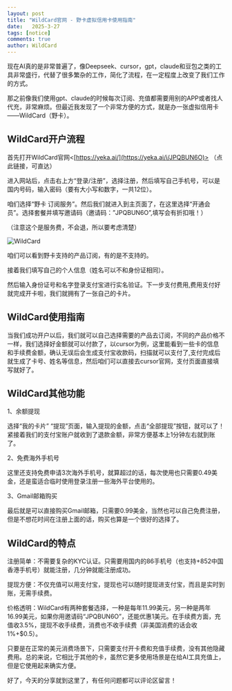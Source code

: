 ```yaml
---
layout: post
title: "WildCard官网 - 野卡虚拟信用卡使用指南"
date:   2025-3-27
tags: [notice]
comments: true
author: WildCard
---
```


现在AI真的是非常普遍了，像Deepseek、cursor，gpt，claude和豆包之类的工具非常盛行，代替了很多繁杂的工作，简化了流程，在一定程度上改变了我们工作的方式。

那之前像我们使用gpt、claude的时候每次订阅、充值都需要用别的APP或者找人代充，非常麻烦。但最近我发现了一个非常方便的方式，就是办一张虚拟信用卡——WildCard（野卡）。

## WildCard开户流程

首先打开WildCard官网<[https://yeka.ai/](https://yeka.ai/i/JPQBUN6O)> （点此链接，可直达）

进入网站后，点击右上方“登录/注册”，选择注册，然后填写自己手机号，可以是国内号码，输入密码（要有大小写和数字，一共12位）。

咱们选择“野卡 订阅服务”。然后我们就进入到主页面了，在这里选择“开通会员”。选择套餐并填写邀请码（邀请码：”JPQBUN6O”,填写会有折扣哦！）

（注意这个是服务费，不会退，所以要考虑清楚）

![WildCard](https://s0.wp.com/mshots/v1/https://yeka.ai/i/JPQBUN6O "WildCard")

咱们可以看到野卡支持的产品订阅，有的是不支持的。

接着我们填写自己的个人信息（姓名可以不和身份证相同）。

然后输入身份证号和名字登录支付宝进行实名验证。下一步支付费用,费用支付好就完成开卡啦，我们就拥有了一张自己的卡片。

## WildCard使用指南

当我们成功开户以后，我们就可以自己选择需要的产品去订阅，不同的产品价格不一样，我们选择好金额就可以付款了，以cursor为例，这里能看到一些卡的信息和手续费金额，确认无误后会生成支付宝收款码，扫描就可以支付了,支付完成后就生成了卡号、姓名等信息，然后咱们可以直接去cursor官网，支付页面直接填写就好了。

## WildCard其他功能

1、余额提现

选择“我的卡片”  “提现”页面，输入提现的金额，点击“全部提现”按钮，就可以了！紧接着我们的支付宝账户就收到了退款金额，非常方便基本上1分钟左右就到账了。

2、免费海外手机号

这里还支持免费申请3次海外手机号，就算超过的话，每次使用也只需要0.49美金，还是蛮适合临时使用登录注册一些海外平台使用的。

3、Gmail邮箱购买

最后就是可以直接购买Gmail邮箱，只需要0.99美金，当然也可以自己免费注册，但是不想花时间在注册上面的话，购买也算是一个很好的选择了。

## WildCard的特点

注册简单：不需要复杂的KYC认证。只需要用国内的86手机号（也支持+852中国香港手机号）就能注册，几分钟就能注册成功。

提现方便：不仅充值可以用支付宝，提现也可以随时提现进支付宝，而且是实时到账，无需手续费。

价格透明：WildCard有两种套餐选择，一种是每年11.99美元，另一种是两年16.99美元，如果你用邀请码“JPQBUN6O”，还能优惠1美元。在手续费方面，充值收3.5%，提现不收手续费，消费也不收手续费（非美国消费的话会收1%+$0.5）。

只要是在正常的美元消费场景下，只需要支付开卡费和充值手续费，没有其他隐藏费用。总的来说，它相比于其他的卡，虽然它更多使用场景是在给AI工具充值上，但是它使用起来确实方便。

好了，今天的分享就到这里了，有任何问题都可以评论区留言！
